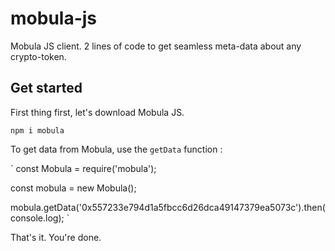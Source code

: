 # mobula-js

Mobula JS client. 2 lines of code to get seamless meta-data about any crypto-token.

## Get started

First thing first, let's download Mobula JS.

`npm i mobula`

To get data from Mobula, use the `getData` function :

`
const Mobula = require('mobula');

const mobula = new Mobula();

mobula.getData('0x557233e794d1a5fbcc6d26dca49147379ea5073c').then(console.log);
`


That's it. You're done.